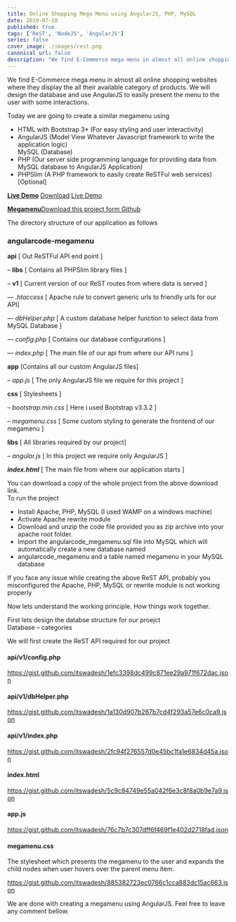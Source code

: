```yaml
---
title: Online Shopping Mega Menu using AngularJS, PHP, MySQL
date: 2019-07-10
published: true
tags: ['ReST', 'NodeJS', 'AngularJS']
series: false
cover_image: ./images/rest.png
canonical_url: false
description: "We find E-Commerce mega menu in almost all online shopping websites where they display the all their available category of products. We will design the database and use AngularJS to easily present the menu to the user with some interactions."
---
```

We find E-Commerce mega menu in almost all online shopping websites where they display the all their available category of products. We will design the database and use AngularJS to easily present the menu to the user with some interactions.

Today we are going to create a similar megamenu using

*   HTML with Bootstrap 3\* (For easy styling and user interactivity)
*   AngularJS (Model View Whatever Javascript framework to write the application logic)  
    MySQL (Database)
*   PHP (Our server side programming language for providing data from MySQL database to AngularJS Application)
*   PHPSlim (A PHP framework to easily create ReSTFul web services) \[Optional\]

[**Live Demo**]() [Download]()
<a href="http://demos.angularcode.com/megamenu/#/" class="button green" target="_blank">Live Demo</a> 
<div class="github">
    <a href="https://github.com/itswadesh/angularcode-megamenu" rel="nofollow" target="_blank">
        <b>Megamenu</b>Download this project form Github
    </a>
</div>

The directory structure of our application as follows

### angularcode-megamenu

**api** \[ Out ReSTFul API end point \]

– **libs** \[ Contains all PHPSlim library files \]

– **v1** \[ Current version of our ReST routes from where data is served \]

— _.htaccess_ \[ Apache rule to convert generic urls to friendly urls for our API\]

— _dbHelper.php_ \[ A custom database helper function to select data from MySQL Database \]

— _config.php_ \[ Contains our database configurations \]

— _index.php_ \[ The main file of our api from where our API runs \]

**app** \[Contains all our custom AngularJS files\]

– _app.js_ \[ The only AngularJS file we require for this project \]

**css** \[ Stylesheets \]

– _bootstrap.min.css_ \[ Here i used Bootstrap v3.3.2 \]

– _megamenu.css_ \[ Some custom styling to generate the frontend of our megamenu \]

**libs** \[ All libraries required by our project\]

– _angular.js_ \[ In this project we require only AngularJS \]

**_index.html_** \[ The main file from where our application starts \]

You can download a copy of the whole project from the above download link.  
To run the project

*   Install Apache, PHP, MySQL (I used WAMP on a windows machine)
*   Activate Apache rewrite module
*   Download and unzip the code file provided you as zip archive into your apache root folder.
*   Import the angularcode\_megamenu.sql file into MySQL which will automatically create a new database named
*   angularcode\_megamenu and a table named megamenu in your MySQL database

If you face any issue while creating the above ReST API, probably you misconfigured the Apache, PHP, MySQL or rewrite module is not working properly

Now lets understand the working principle. How things work together.

First lets design the databse structure for our proejct  
Database – categories

We will first create the ReST API required for our project

#### api/v1/config.php

https://gist.github.com/itswadesh/1efc3398dc499c871ee29a971f672dac.json

#### api/v1/dbHelper.php

https://gist.github.com/itswadesh/1a130d907b267b7cd4f293a57e6c0ca9.json

#### api/v1/index.php

https://gist.github.com/itswadesh/2fc94f276557d0e45bc1fa1e6834d45a.json

#### index.html

https://gist.github.com/itswadesh/5c9c84749e55a042f6e3c8f8a0b9e7a9.json

#### app.js

https://gist.github.com/itswadesh/76c7b7c307dff6f469f1e402d2718fad.json

#### megamenu.css

The stylesheet which presents the megamenu to the user and expands the child nodes when user hovers over the parent menu item.

https://gist.github.com/itswadesh/885382723ec0766c1cca883dc15ac663.json

We are done with creating a megamenu using AngularJS. Feel free to leave any comment bellow.